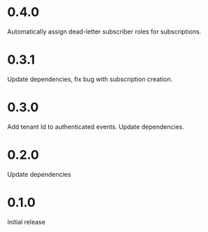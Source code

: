 # 0.4.0

Automatically assign dead-letter subscriber roles for subscriptions.

# 0.3.1

Update dependencies, fix bug with subscription creation.

# 0.3.0

Add tenant Id to authenticated events. Update dependencies.

# 0.2.0

Update dependencies

# 0.1.0

Initial release